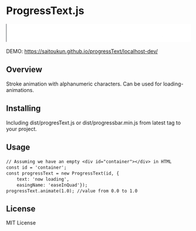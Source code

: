 # ProgressText.js

![demo](bonusFont/now-loading.gif)

DEMO: https://saitoukun.github.io/progressText/localhost-dev/

## Overview
 Stroke animation with alphanumeric characters.
 Can be used for loading-animations.

## Installing
Including dist/progresText.js or dist/progressbar.min.js from latest tag to your project.

## Usage
    // Assuming we have an empty <div id="container"></div> in HTML
    const id = 'container';
    const progressText = new ProgressText(id, {
        text: 'now loading',
        easingName: 'easeInQuad'});
    progressText.animate(1.0); //value from 0.0 to 1.0


## License
MIT License

